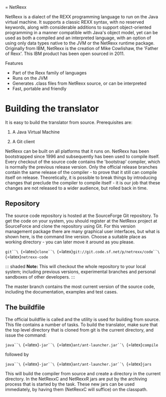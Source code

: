 = NetRexx

NetRexx is a dialect of the REXX programming language to run on the Java virtual machine. It supports a classic REXX syntax, with no reserved keywords, along with considerable additions to support object-oriented programming in a manner compatible with Java's object model, yet can be used as both a compiled and an interpreted language, with an option of using only data types native to the JVM or the NetRexx runtime package. Originally from IBM, NetRexx is the creation of Mike Cowlishaw, the 'Father of Rexx'. This IBM product has been open sourced in 2011.

Features
- Part of the Rexx family of languages
- Runs on the JVM
- Generates .class files from NetRexx source, or can be interpreted
- Fast, portable and friendly

# Building the translator

It is easy to build the translator from source. Prerequisites are:

1.  A Java Virtual Machine

2.  A Git client

NetRexx can be built on all platforms that it runs on. NetRexx has been
bootstrapped since 1996 and subsequently has been used to compile
itself. Every checkout of the source code contains the 'bootstrap'
compiler, which is normally the previous release version. Only the
official release branches contain the same release of the compiler - to
prove that it still can compile itself on release. Theoretically, it is
possible to break things by introducing changes that preclude the
compiler to compile itself - it is our job that these changes are not
released to a wider audience, but rolled back in time.

## Repository

The source code repository is hosted at the SourceForge Git repository.
To get the code on your system, you should register at the NetRexx
project at SourceForce and clone the repository using Git. For this
version management package there are many graphical user interfaces, but
what is shown here, is the command line version. Choose a suitable place
as working directory - you can later move it around as you please.

`git``\ `{=latex}`clone``\ `{=latex}`git://git.code.sf.net/p/netrexx/code``\ `{=latex}`netrexx-code`

::: shaded
**Note:** This will checkout the whole repository to your local system;
including previous versions, experimental branches and personal
sandboxes of other developers.
:::

The master branch contains the most current version of the source code,
including the documentation, examples and test cases.

## The buildfile

The official buildfile is called and the utility is used for building
from source. This file contains a number of tasks. To build the
translator, make sure that the top level directory that is cloned from
git is the current directory, and issue the command:

`java``\ `{=latex}`-jar``\ `{=latex}`ant/ant-launcher.jar``\ `{=latex}`compile`

followed by

`java``\ `{=latex}`-jar``\ `{=latex}`ant/ant-launcher.jar``\ `{=latex}`jars`

This will build the compiler from source and create a directory in the
current directory. In the NetRexxC and NetRexxR jars are put by the
archiving process that is started by the task. These new jars can be
used immediately, by having them (NetRexxC will suffice) on the
classpath.
